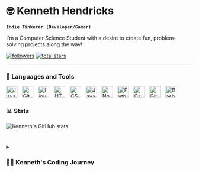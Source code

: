 # 🤓 Kenneth Hendricks

**`Indie Tinkerer (Developer/Gamer)`**

I'm a Computer Science Student with a desire to create fun, problem-solving projects along the way!

   <p align="left">
      <a href="https://github.com/kenhendricks00?tab=followers">
         <img alt="followers" title="Follow me on Github" src="https://custom-icon-badges.demolab.com/github/followers/kenhendricks00?color=236ad3&labelColor=1155ba&style=for-the-badge&logo=person-add&label=Follow&logoColor=white"/></a>
      <a href="https://github.com/kenhendricks00?tab=repositories&sort=stargazers">
         <img alt="total stars" title="Total stars on GitHub" src="https://custom-icon-badges.demolab.com/github/stars/kenhendricks00?color=55960c&style=for-the-badge&labelColor=488207&logo=star"/></a>
   </p>

---

### 🧰 Languages and Tools

<img align="left" alt="Java" width="30px" style="padding-right:10px;" src="https://cdn.jsdelivr.net/gh/devicons/devicon/icons/java/java-original.svg"/>
<img align="left" alt="Git" width="30px" style="padding-right:10px;" src="https://cdn.jsdelivr.net/gh/devicons/devicon/icons/git/git-original.svg" />
<img align="left" alt="Linux" width="30px" style="padding-right:10px;" src="https://cdn.jsdelivr.net/gh/devicons/devicon/icons/linux/linux-original.svg" />
<img align="left" alt="HTML" width="30px" style="padding-right:10px;" src="https://cdn.jsdelivr.net/gh/devicons/devicon/icons/html5/html5-plain.svg" />
<img align="left" alt="CSS" width="30px" style="padding-right:10px;" src="https://cdn.jsdelivr.net/gh/devicons/devicon/icons/css3/css3-plain.svg" />
<img align="left" alt="JavaScript" width="30px" style="padding-right:10px;" src="https://cdn.jsdelivr.net/gh/devicons/devicon/icons/javascript/javascript-plain.svg" />
<img align="left" alt="NodeJS" width="30px" style="padding-right:10px;" src="https://cdn.jsdelivr.net/gh/devicons/devicon/icons/nodejs/nodejs-original.svg" />
<img align="left" alt="Python" width="30px" style="padding-right:10px;" src="https://cdn.jsdelivr.net/gh/devicons/devicon/icons/python/python-plain.svg" />
<img align="left" alt="C++" width="30px" style="padding-right:10px;" src="https://cdn.jsdelivr.net/gh/devicons/devicon/icons/cplusplus/cplusplus-line.svg" />
<img align="left" alt="GitHub" width="30px" style="padding-right:10px;" src="https://cdn.jsdelivr.net/gh/devicons/devicon/icons/github/github-original.svg" />
<img align="left" alt="Bash" width="30px" style="padding-right:10px;" src="https://cdn.jsdelivr.net/gh/devicons/devicon/icons/bash/bash-original.svg" />
<br />

#

### 📊 Stats

![Kenneth's GitHub stats](https://github-readme-stats.vercel.app/api?username=kenhendricks00&show_icons=true&theme=gruvbox)

<!-- ![GitHub Streak](https://streak-stats.demolab.com?user=kenhendricks00&theme=gruvbox&border_radius=4.5) -->

#

<details>
 <summary><h3>👨‍💻 Kenneth's Coding Journey</h3></summary>
   I started my coding journey as at the age of 11, I watched the YouTuber TinkerNut's videos on making a website. Soon I proceeded to buy physical books on coding and try to reverse engineer exsisting websites as Google had just released their Material Design language which has somewhat become the norm today. Today, I'm currently attending the Community College of Philadelphia, majoring in computer science, hopefully to transfer to Temple University. I'm just a student with a passion to learn everything I can about this programming world - code, unix, linux, theory. Creating cool personal projects along the way!
